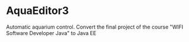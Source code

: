 # AquaEditor3
Automatic aquarium control. Convert the final project of the course "WIFI Software Developer Java" to Java EE
